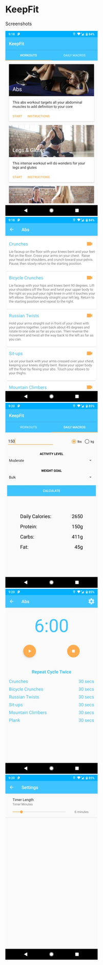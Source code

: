 # KeepFit

Screenshots

![](keepfit_home.jpg)
<br>
![](keepfit_exercises.jpg)
<br>
![](keepfit_macros_calc.jpg)
<br>
![](keepfit_timer.jpg)
<br>
![](keepfit_timer_settings.jpg)
